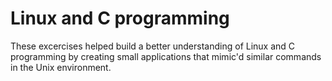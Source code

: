 # Linux and C programming
These excercises helped build a better understanding of Linux and C programming by creating small applications that mimic'd similar commands in the Unix environment. 
